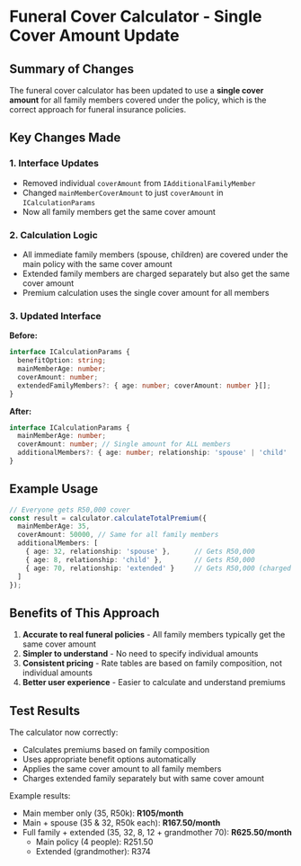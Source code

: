 # Funeral Cover Calculator - Single Cover Amount Update

## Summary of Changes

The funeral cover calculator has been updated to use a **single cover amount** for all family members covered under the policy, which is the correct approach for funeral insurance policies.

## Key Changes Made

### 1. Interface Updates
- Removed individual `coverAmount` from `IAdditionalFamilyMember`
- Changed `mainMemberCoverAmount` to just `coverAmount` in `ICalculationParams`
- Now all family members get the same cover amount

### 2. Calculation Logic
- All immediate family members (spouse, children) are covered under the main policy with the same cover amount
- Extended family members are charged separately but also get the same cover amount
- Premium calculation uses the single cover amount for all members

### 3. Updated Interface

**Before:**
```typescript
interface ICalculationParams {
  benefitOption: string;
  mainMemberAge: number;
  coverAmount: number;
  extendedFamilyMembers?: { age: number; coverAmount: number }[];
}
```

**After:**
```typescript
interface ICalculationParams {
  mainMemberAge: number;
  coverAmount: number; // Single amount for ALL members
  additionalMembers?: { age: number; relationship: 'spouse' | 'child' | 'extended' }[];
}
```

## Example Usage

```typescript
// Everyone gets R50,000 cover
const result = calculator.calculateTotalPremium({
  mainMemberAge: 35,
  coverAmount: 50000, // Same for all family members
  additionalMembers: [
    { age: 32, relationship: 'spouse' },      // Gets R50,000
    { age: 8, relationship: 'child' },        // Gets R50,000
    { age: 70, relationship: 'extended' }     // Gets R50,000 (charged separately)
  ]
});
```

## Benefits of This Approach

1. **Accurate to real funeral policies** - All family members typically get the same cover amount
2. **Simpler to understand** - No need to specify individual amounts
3. **Consistent pricing** - Rate tables are based on family composition, not individual amounts
4. **Better user experience** - Easier to calculate and understand premiums

## Test Results

The calculator now correctly:
- Calculates premiums based on family composition
- Uses appropriate benefit options automatically
- Applies the same cover amount to all family members
- Charges extended family separately but with same cover amount

Example results:
- Main member only (35, R50k): **R105/month**
- Main + spouse (35 & 32, R50k each): **R167.50/month**
- Full family + extended (35, 32, 8, 12 + grandmother 70): **R625.50/month**
  - Main policy (4 people): R251.50
  - Extended (grandmother): R374
